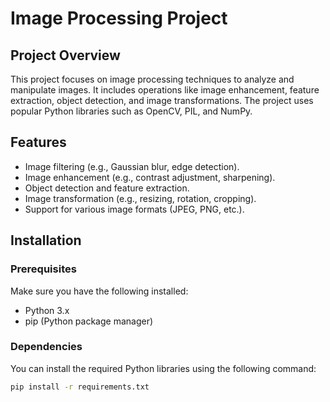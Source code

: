 # Image Processing Project

## Project Overview
This project focuses on image processing techniques to analyze and manipulate images. It includes operations like image enhancement, feature extraction, object detection, and image transformations. The project uses popular Python libraries such as OpenCV, PIL, and NumPy.

## Features
- Image filtering (e.g., Gaussian blur, edge detection).
- Image enhancement (e.g., contrast adjustment, sharpening).
- Object detection and feature extraction.
- Image transformation (e.g., resizing, rotation, cropping).
- Support for various image formats (JPEG, PNG, etc.).

## Installation

### Prerequisites
Make sure you have the following installed:
- Python 3.x
- pip (Python package manager)

### Dependencies
You can install the required Python libraries using the following command:
```bash
pip install -r requirements.txt
